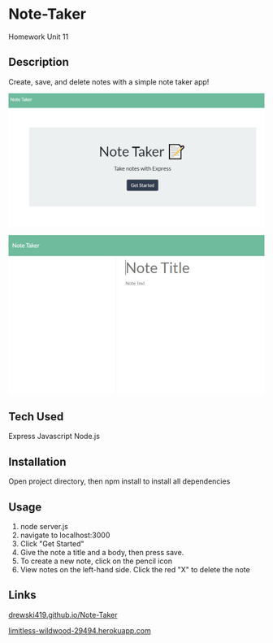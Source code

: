 # Note-Taker

Homework  Unit 11


## Description

Create, save, and delete notes with a simple note taker app!

![NoteTaker1](images/NoteTaker1.jpg)

![NoteTaker2](images/NoteTaker2.jpg)


## Tech Used
Express
Javascript
Node.js


## Installation

Open project directory, then npm install to install all dependencies


## Usage

1. node server.js
2.  navigate to localhost:3000
3.  Click "Get Started"
4.  Give the note a title and a body, then press save.
5.  To create a new note, click on the pencil icon
6.  View notes on the left-hand side. Click the red "X" to delete the note


## Links

[drewski419.github.io/Note-Taker](https://drewski419.github.io/Note-Taker/)

[limitless-wildwood-29494.herokuapp.com](https://limitless-wildwood-29494.herokuapp.com/)

